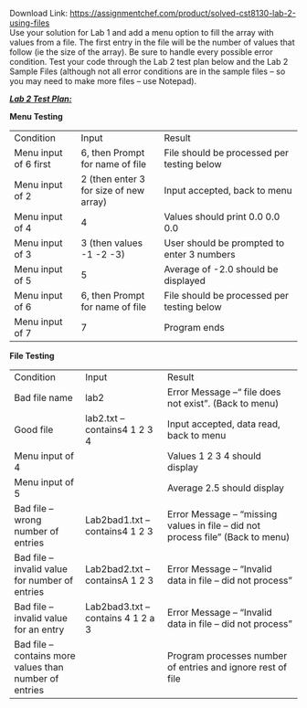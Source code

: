 Download Link: https://assignmentchef.com/product/solved-cst8130-lab-2-using-files
<br>
Use your solution for Lab 1 and add a menu option to fill the array with values from a file.  The first entry in the file will be the number of values that follow (ie the size of the array).   Be sure to handle every possible error condition.  Test your code through the Lab 2 test plan below and the Lab 2 Sample Files (although not all error conditions are in the sample files – so you may need to make more files – use Notepad).

<strong><em><u>Lab 2 Test Plan:  </u></em></strong>

<strong>Menu Testing</strong>

<table width="624">

 <tbody>

  <tr>

   <td width="120">Condition</td>

   <td width="180">Input</td>

   <td width="324">Result</td>

  </tr>

  <tr>

   <td width="120">Menu input of 6 first</td>

   <td width="180">6, then Prompt for name of file</td>

   <td width="324">File should be processed per testing below</td>

  </tr>

  <tr>

   <td width="120">Menu input of 2</td>

   <td width="180">2 (then enter 3 for size of new array)</td>

   <td width="324">Input accepted, back to menu</td>

  </tr>

  <tr>

   <td width="120">Menu input of 4</td>

   <td width="180">4</td>

   <td width="324">Values should print 0.0 0.0 0.0</td>

  </tr>

  <tr>

   <td width="120">Menu input of 3</td>

   <td width="180">3 (then values -1 -2 -3)</td>

   <td width="324">User should be prompted to enter 3 numbers</td>

  </tr>

  <tr>

   <td width="120">Menu input of 5</td>

   <td width="180">5</td>

   <td width="324">Average of -2.0 should be displayed</td>

  </tr>

  <tr>

   <td width="120">Menu input of 6</td>

   <td width="180">6, then Prompt for name of file</td>

   <td width="324">File should be processed per testing below</td>

  </tr>

  <tr>

   <td width="120">Menu input of 7</td>

   <td width="180">7</td>

   <td width="324">Program ends</td>

  </tr>

 </tbody>

</table>




<strong>File Testing</strong>

<table width="624">

 <tbody>

  <tr>

   <td width="138">Condition</td>

   <td width="150">Input</td>

   <td width="336">Result</td>

  </tr>

  <tr>

   <td width="138">Bad file name</td>

   <td width="150">lab2</td>

   <td width="336">Error Message –“ file does not exist”. (Back to menu)</td>

  </tr>

  <tr>

   <td width="138">Good file</td>

   <td width="150">lab2.txt – contains4 1 2 3 4</td>

   <td width="336">Input accepted, data read, back to menu</td>

  </tr>

  <tr>

   <td width="138">Menu input of 4</td>

   <td width="150"> </td>

   <td width="336">Values 1 2 3 4  should display</td>

  </tr>

  <tr>

   <td width="138">Menu input of 5</td>

   <td width="150"> </td>

   <td width="336">Average 2.5 should display</td>

  </tr>

  <tr>

   <td width="138">Bad file – wrong number of entries</td>

   <td width="150">Lab2bad1.txt – contains4 1 2 3</td>

   <td width="336">Error Message –  “missing values in file – did not process file” (Back to menu)</td>

  </tr>

  <tr>

   <td width="138">Bad file – invalid value for number of entries</td>

   <td width="150">Lab2bad2.txt – containsA 1 2 3</td>

   <td width="336">Error Message – “Invalid data in file – did not process”</td>

  </tr>

  <tr>

   <td width="138">Bad file – invalid value for an entry</td>

   <td width="150">Lab2bad3.txt – contains 4 1 2 a 3</td>

   <td width="336">Error Message – “Invalid data in file – did not process”</td>

  </tr>

  <tr>

   <td width="138">Bad file – contains more values than number of entries</td>

   <td width="150"> </td>

   <td width="336">Program processes number of entries and ignore rest of file</td>

  </tr>

 </tbody>

</table>

<strong><em> </em></strong>





